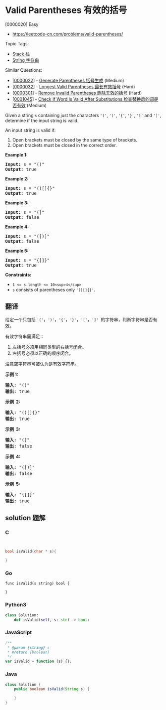 # Valid Parentheses 有效的括号

[0000020] Easy

- https://leetcode-cn.com/problems/valid-parentheses/

Topic Tags:

- [Stack 栈](https://leetcode-cn.com/tag/stack/)
- [String 字符串](https://leetcode-cn.com/tag/string/)

Similar Questions:

- [[0000022](https://leetcode-cn.com/problems/generate-parentheses/)] - [Generate Parentheses 括号生成](./0000022.generate-parentheses.md) (Medium)
- [[0000032](https://leetcode-cn.com/problems/longest-valid-parentheses/)] - [Longest Valid Parentheses 最长有效括号](./0000032.longest-valid-parentheses.md) (Hard)
- [[0000301](https://leetcode-cn.com/problems/remove-invalid-parentheses/)] - [Remove Invalid Parentheses 删除无效的括号](./0000301.remove-invalid-parentheses.md) (Hard)
- [[0001045](https://leetcode-cn.com/problems/check-if-word-is-valid-after-substitutions/)] - [Check If Word Is Valid After Substitutions 检查替换后的词是否有效](./0001045.check-if-word-is-valid-after-substitutions.md) (Medium)

Given a string `s` containing just the characters `'('`, `')'`, `'{'`, `'}'`, `'['` and `']'`, determine if the input string is valid.

An input string is valid if:

1.  Open brackets must be closed by the same type of brackets.
2.  Open brackets must be closed in the correct order.

**Example 1:**

<pre><strong>Input:</strong> s = "()"
<strong>Output:</strong> true
</pre>

**Example 2:**

<pre><strong>Input:</strong> s = "()[]{}"
<strong>Output:</strong> true
</pre>

**Example 3:**

<pre><strong>Input:</strong> s = "(]"
<strong>Output:</strong> false
</pre>

**Example 4:**

<pre><strong>Input:</strong> s = "([)]"
<strong>Output:</strong> false
</pre>

**Example 5:**

<pre><strong>Input:</strong> s = "{[]}"
<strong>Output:</strong> true
</pre>

**Constraints:**

- `1 <= s.length <= 10<sup>4</sup>`
- `s` consists of parentheses only `'()[]{}'`.

## 翻译

给定一个只包括 `'('`，`')'`，`'{'`，`'}'`，`'['`，`']'`  的字符串，判断字符串是否有效。

有效字符串需满足：

1.  左括号必须用相同类型的右括号闭合。
2.  左括号必须以正确的顺序闭合。

注意空字符串可被认为是有效字符串。

**示例 1:**

<pre><strong>输入:</strong> "()"
<strong>输出:</strong> true
</pre>

**示例  2:**

<pre><strong>输入:</strong> "()[]{}"
<strong>输出:</strong> true
</pre>

**示例  3:**

<pre><strong>输入:</strong> "(]"
<strong>输出:</strong> false
</pre>

**示例  4:**

<pre><strong>输入:</strong> "([)]"
<strong>输出:</strong> false
</pre>

**示例  5:**

<pre><strong>输入:</strong> "{[]}"
<strong>输出:</strong> true</pre>

## solution 题解

### C

```c


bool isValid(char * s){

}
```

### Go

```golang
func isValid(s string) bool {

}
```

### Python3

```python
class Solution:
    def isValid(self, s: str) -> bool:
```

### JavaScript

```javascript
/**
 * @param {string} s
 * @return {boolean}
 */
var isValid = function (s) {};
```

### Java

```java
class Solution {
    public boolean isValid(String s) {

    }
}
```
